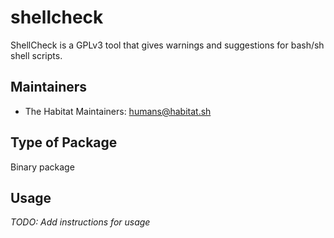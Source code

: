 # shellcheck

ShellCheck is a GPLv3 tool that gives warnings and suggestions for bash/sh shell scripts.

## Maintainers

* The Habitat Maintainers: <humans@habitat.sh>

## Type of Package

Binary package

## Usage

*TODO: Add instructions for usage*
